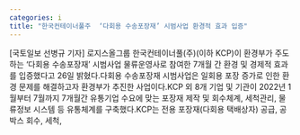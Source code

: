 ```yaml
---
categories: i
title: "한국컨테이너풀주  ‘다회용 수송포장재’ 시범사업 환경적 효과 입증"
---
```

[국토일보 선병규 기자] 로지스올그룹 한국컨테이너풀(주)(이하 KCP)이 환경부가 주도하는 ‘다회용 수송포장재’ 시범사업 물류운영사로 참여한 7개월 간 환경 및 경제적 효과를 입증했다고 26일 밝혔다.다회용 수송포장재 시범사업은 일회용 포장 증가로 인한 환경 문제를 해결하고자 환경부가 추진한 사업이다.KCP 외 8개 기업 및 기관이 2022년 1월부터 7월까지 7개월간 유통기업 수요에 맞는 포장재 제작 및 회수체계, 세척관리, 물류정보 시스템 등 유통체계를 구축했다.KCP는 전용 포장재(다회용 택배상자) 공급, 공박스 회수, 세척,